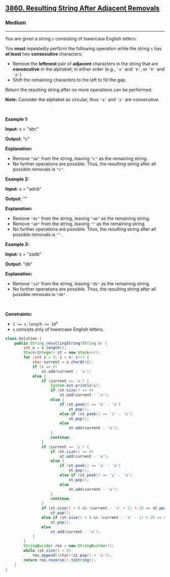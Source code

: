 <h2><a href="https://leetcode.com/problems/resulting-string-after-adjacent-removals">3860. Resulting String After Adjacent Removals</a></h2><h3>Medium</h3><hr><p>You are given a string <code>s</code> consisting of lowercase English letters.</p>

<p>You <strong>must</strong> repeatedly perform the following operation while the string <code>s</code> has <strong>at least</strong> two <strong>consecutive </strong>characters:</p>

<ul>
	<li>Remove the <strong>leftmost</strong> pair of <strong>adjacent</strong> characters in the string that are <strong>consecutive</strong> in the alphabet, in either order (e.g., <code>&#39;a&#39;</code> and <code>&#39;b&#39;</code>, or <code>&#39;b&#39;</code> and <code>&#39;a&#39;</code>).</li>
	<li>Shift the remaining characters to the left to fill the gap.</li>
</ul>

<p>Return the resulting string after no more operations can be performed.</p>

<p><strong>Note:</strong> Consider the alphabet as circular, thus <code>&#39;a&#39;</code> and <code>&#39;z&#39;</code> are consecutive.</p>

<p>&nbsp;</p>
<p><strong class="example">Example 1:</strong></p>

<div class="example-block">
<p><strong>Input:</strong> <span class="example-io">s = &quot;abc&quot;</span></p>

<p><strong>Output:</strong> <span class="example-io">&quot;c&quot;</span></p>

<p><strong>Explanation:</strong></p>

<ul>
	<li>Remove <code>&quot;ab&quot;</code> from the string, leaving <code>&quot;c&quot;</code> as the remaining string.</li>
	<li>No further operations are possible. Thus, the resulting string after all possible removals is <code>&quot;c&quot;</code>.</li>
</ul>
</div>

<p><strong class="example">Example 2:</strong></p>

<div class="example-block">
<p><strong>Input:</strong> <span class="example-io">s = &quot;adcb&quot;</span></p>

<p><strong>Output:</strong> <span class="example-io">&quot;&quot;</span></p>

<p><strong>Explanation:</strong></p>

<ul>
	<li>Remove <code>&quot;dc&quot;</code> from the string, leaving <code>&quot;ab&quot;</code> as the remaining string.</li>
	<li>Remove <code>&quot;ab&quot;</code> from the string, leaving <code>&quot;&quot;</code> as the remaining string.</li>
	<li>No further operations are possible. Thus, the resulting string after all possible removals is <code>&quot;&quot;</code>.</li>
</ul>
</div>

<p><strong class="example">Example 3:</strong></p>

<div class="example-block">
<p><strong>Input:</strong> <span class="example-io">s = &quot;zadb&quot;</span></p>

<p><strong>Output:</strong> <span class="example-io">&quot;db&quot;</span></p>

<p><strong>Explanation:</strong></p>

<ul>
	<li>Remove <code>&quot;za&quot;</code> from the string, leaving <code>&quot;db&quot;</code> as the remaining string.</li>
	<li>No further operations are possible. Thus, the resulting string after all possible removals is <code>&quot;db&quot;</code>.</li>
</ul>
</div>

<p>&nbsp;</p>
<p><strong>Constraints:</strong></p>

<ul>
	<li><code>1 &lt;= s.length &lt;= 10<sup>5</sup></code></li>
	<li><code>s</code> consists only of lowercase English letters.</li>
</ul>

```java
class Solution {
    public String resultingString(String s) {
        int n = s.length();
        Stack<Integer> st = new Stack<>();
        for (int i = 0; i < n; i++) {
            char current = s.charAt(i);
            if (i == 0)
                st.add(current - 'a');
            else {
                if (current == 'a') {
                    System.out.println(i);
                    if (st.size() == 0)
                        st.add(current - 'a');
                    else {
                        if (st.peek() == 'b' - 'a')
                            st.pop();
                        else if (st.peek() == 'z' - 'a')
                            st.pop();
                        else
                            st.add(current - 'a');
                    }
                    continue;
                }
                if (current == 'z') {
                    if (st.size() == 0)
                        st.add(current - 'a');
                    else {
                        if (st.peek() == 'a' - 'a')
                            st.pop();
                        else if (st.peek() == 'y' - 'a')
                            st.pop();
                        else
                            st.add(current - 'a');
                    }
                    continue;
                }
                if (st.size() > 0 && (current - 'a' + 1) % 26 == st.peek())
                    st.pop();
                else if (st.size() > 0 && (current - 'a' - 1) % 26 == st.peek())
                    st.pop();
                else
                    st.add(current - 'a');
            }
        }
        StringBuilder res = new StringBuilder();
        while (st.size() > 0)
            res.append((char)(st.pop() + 'a'));
        return res.reverse().toString();
    }
}
```
